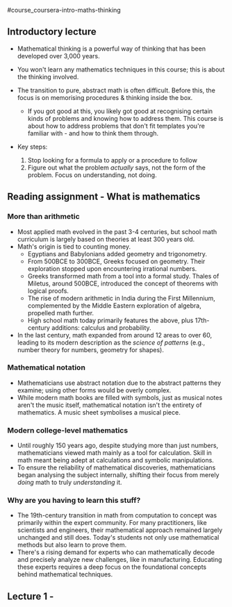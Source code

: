 #course_coursera-intro-maths-thinking 

## Introductory lecture

- Mathematical thinking is a powerful way of thinking that has been developed over 3,000 years.
- You won't learn any mathematics techniques in this course; this is about the thinking involved.
- The transition to pure, abstract math is often difficult. Before this, the focus is on memorising procedures & thinking inside the box. 
    - If you got good at this, you likely got good at recognising certain kinds of problems and knowing how to address them. This course is about how to address problems that don't fit templates you're familiar with - and how to think them through.

- Key steps:
    1. Stop looking for a formula to apply or a procedure to follow
    2. Figure out what the problem *actually* says, not the form of the problem. Focus on understanding, not doing.

## Reading assignment - What is mathematics
### More than arithmetic

- Most applied math evolved in the past 3-4 centuries, but school math curriculum is largely based on theories at least 300 years old.
- Math's origin is tied to counting money.
    - Egyptians and Babylonians added geometry and trigonometry.
    - From 500BCE to 300BCE, Greeks focused on geometry. Their exploration stopped upon encountering irrational numbers.
    - Greeks transformed math from a tool into a formal study. Thales of Miletus, around 500BCE, introduced the concept of theorems with logical proofs.
    - The rise of modern arithmetic in India during the First Millennium, complemented by the Middle Eastern exploration of algebra, propelled math further.
    - High school math today primarily features the above, plus 17th-century additions: calculus and probability.
- In the last century, math expanded from around 12 areas to over 60, leading to its modern description as the *science of patterns* (e.g., number theory for numbers, geometry for shapes).

### Mathematical notation

- Mathematicians use abstract notation due to the abstract patterns they examine; using other forms would be overly complex.
- While modern math books are filled with symbols, just as musical notes aren't the music itself, mathematical notation isn't the entirety of mathematics. A music sheet symbolises a musical piece.

### Modern college-level mathematics

- Until roughly 150 years ago, despite studying more than just numbers, mathematicians viewed math mainly as a tool for calculation. Skill in math meant being adept at calculations and symbolic manipulations.
- To ensure the reliability of mathematical discoveries, mathematicians began analysing the subject internally, shifting their focus from merely *doing* math to truly *understanding* it.

### Why are you having to learn this stuff?

- The 19th-century transition in math from computation to concept was primarily within the expert community. For many practitioners, like scientists and engineers, their mathematical approach remained largely unchanged and still does. Today's students not only use mathematical methods but also learn to prove them.
- There's a rising demand for experts who can mathematically decode and precisely analyze new challenges, like in manufacturing. Educating these experts requires a deep focus on the foundational concepts behind mathematical techniques.

## Lecture 1 - 



